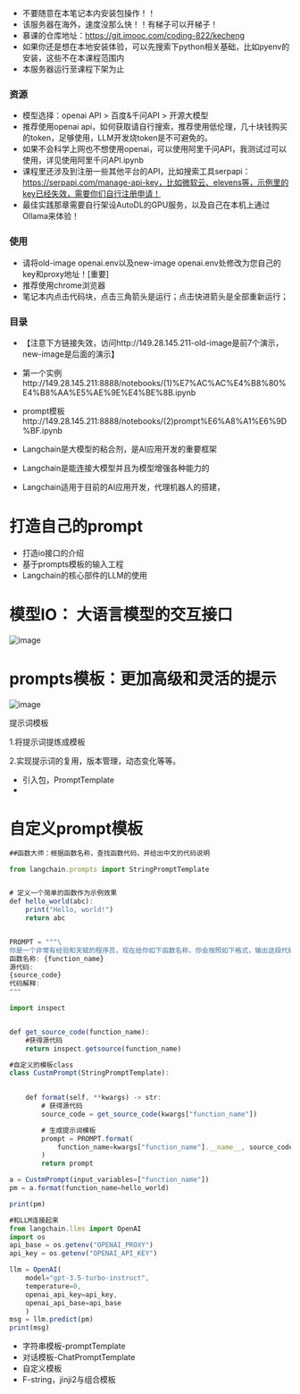 - 不要随意在本笔记本内安装包操作！！
- 该服务器在海外，速度没那么快！！有梯子可以开梯子！
- 慕课的仓库地址：https://git.imooc.com/coding-822/kecheng
- 如果你还是想在本地安装体验，可以先搜索下python相关基础，比如pyenv的安装，这些不在本课程范围内
- 本服务器运行至课程下架为止

### 资源
- 模型选择：openai API > 百度&千问API > 开源大模型
- 推荐使用openai api，如何获取请自行搜索，推荐使用低伦理，几十块钱购买的token，足够使用，LLM开发烧token是不可避免的。
- 如果不会科学上网也不想使用openai，可以使用阿里千问API，我测试过可以使用，详见使用阿里千问API.ipynb
- 课程里还涉及到注册一些其他平台的API，比如搜索工具serpapi：https://serpapi.com/manage-api-key，比如微软云、elevens等，示例里的key已经失效，需要你们自行注册申请！
- 最佳实践那章需要自行架设AutoDL的GPU服务，以及自己在本机上通过Ollama来体验！

### 使用
- 请将old-image openai.env以及new-image openai.env处修改为您自己的key和proxy地址！[重要]
- 推荐使用chrome浏览器
- 笔记本内点击代码块，点击三角箭头是运行；点击快进箭头是全部重新运行；

### 目录
- 【注意下方链接失效，访问http://149.28.145.211-old-image是前7个演示，new-image是后面的演示】
- 第一个实例http://149.28.145.211:8888/notebooks/(1)%E7%AC%AC%E4%B8%80%E4%B8%AA%E5%AE%9E%E4%BE%8B.ipynb
- prompt模板http://149.28.145.211:8888/notebooks/(2)prompt%E6%A8%A1%E6%9D%BF.ipynb 

- Langchain是大模型的粘合剂，是AI应用开发的重要框架
- Langchain是能连接大模型并且为模型增强各种能力的
- Langchain适用于目前的AI应用开发，代理机器人的搭建，
 
# 打造自己的prompt
- 打造io接口的介绍
- 基于prompts模板的输入工程
- Langchain的核心部件的LLM的使用
# 模型IO： 大语言模型的交互接口

![image](https://github.com/user-attachments/assets/a4e95818-4239-4bd2-b9c3-bb1cf2ef3353)

# prompts模板：更加高级和灵活的提示

![image](https://github.com/user-attachments/assets/0f2dfade-e00b-468c-b1b7-904ef94fb68c)

提示词模板

1.将提示词提炼成模板

2.实现提示词的复用，版本管理，动态变化等等。


-  引入包，PromptTemplate
-  
# 自定义prompt模板
```js
##函数大师：根据函数名称，查找函数代码，并给出中文的代码说明

from langchain.prompts import StringPromptTemplate


# 定义一个简单的函数作为示例效果
def hello_world(abc):
    print("Hello, world!")
    return abc


PROMPT = """\
你是一个非常有经验和天赋的程序员，现在给你如下函数名称，你会按照如下格式，输出这段代码的名称、源代码、中文解释。
函数名称: {function_name}
源代码:
{source_code}
代码解释:
"""

import inspect


def get_source_code(function_name):
    #获得源代码
    return inspect.getsource(function_name)

#自定义的模板class
class CustmPrompt(StringPromptTemplate):

    
    def format(self, **kwargs) -> str:
        # 获得源代码
        source_code = get_source_code(kwargs["function_name"])

        # 生成提示词模板
        prompt = PROMPT.format(
            function_name=kwargs["function_name"].__name__, source_code=source_code
        )
        return prompt

a = CustmPrompt(input_variables=["function_name"])
pm = a.format(function_name=hello_world)

print(pm)

#和LLM连接起来
from langchain.llms import OpenAI
import os
api_base = os.getenv("OPENAI_PROXY")
api_key = os.getenv("OPENAI_API_KEY")

llm = OpenAI(
    model="gpt-3.5-turbo-instruct",
    temperature=0,
    openai_api_key=api_key,
    openai_api_base=api_base
    )
msg = llm.predict(pm)
print(msg)
```

- 字符串模板-promptTemplate
- 对话模板-ChatPromptTemplate
- 自定义模板
- F-string，jinji2与组合模板
